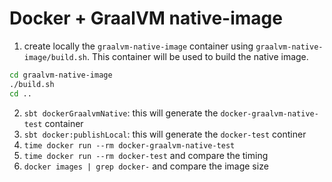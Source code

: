 # Docker + GraalVM native-image

1. create locally the `graalvm-native-image` container using `graalvm-native-image/build.sh`. This container will be used to build the native image.
```bash
cd graalvm-native-image
./build.sh
cd ..
```
2. `sbt dockerGraalvmNative`: this will generate the `docker-graalvm-native-test` container
3. `sbt docker:publishLocal`: this will generate the `docker-test` continer
4. `time docker run --rm docker-graalvm-native-test`
5. `time docker run --rm docker-test` and compare the timing
6. `docker images | grep docker-` and compare the image size
